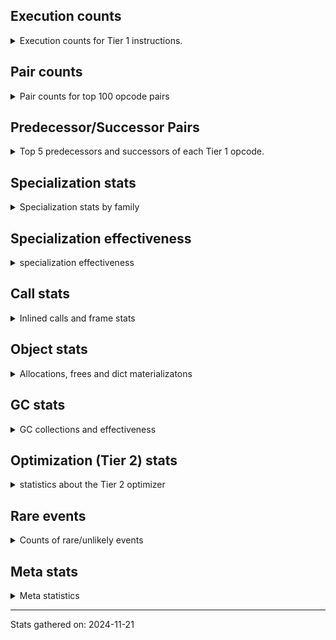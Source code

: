 ## Execution counts

<details>
<summary> Execution counts for Tier 1 instructions. </summary>


The "miss ratio" column shows the percentage of times the instruction
executed that it deoptimized. When this happens, the base unspecialized
instruction is not counted.

<table>
<thead>
<tr>
<th align="left">Name</th>
<th align="right">Base Count</th>
<th align="right">Head Count</th>
<th align="right">Change</th>
</tr>
</thead>
<tbody>
<tr>
<td align="left">CALL_BUILTIN_O</td>
<td align="right">246,060</td>
<td align="right">932,580</td>
<td align="right">279.0%</td>
</tr>
<tr>
<td align="left">TO_BOOL</td>
<td align="right">233,280</td>
<td align="right">800,860</td>
<td align="right">243.3%</td>
</tr>
<tr>
<td align="left">LOAD_ATTR_METHOD_LAZY_DICT</td>
<td align="right">233,220</td>
<td align="right">800,640</td>
<td align="right">243.3%</td>
</tr>
<tr>
<td align="left">CALL_METHOD_DESCRIPTOR_FAST</td>
<td align="right">248,520</td>
<td align="right">815,940</td>
<td align="right">228.3%</td>
</tr>
<tr>
<td align="left">LOAD_GLOBAL_BUILTIN</td>
<td align="right">1,137,120</td>
<td align="right">2,765,500</td>
<td align="right">143.2%</td>
</tr>
<tr>
<td align="left">CALL_LEN</td>
<td align="right">768,420</td>
<td align="right">1,710,280</td>
<td align="right">122.6%</td>
</tr>
<tr>
<td align="left">BINARY_SUBSCR</td>
<td align="right">802,620</td>
<td align="right">1,415,760</td>
<td align="right">76.4%</td>
</tr>
<tr>
<td align="left">STORE_ATTR_INSTANCE_VALUE</td>
<td align="right">5,810,580</td>
<td align="right">9,584,020</td>
<td align="right">64.9%</td>
</tr>
<tr>
<td align="left">LOAD_ATTR_METHOD_WITH_VALUES</td>
<td align="right">12,917,620</td>
<td align="right">18,010,580</td>
<td align="right">39.4%</td>
</tr>
<tr>
<td align="left">UNARY_INVERT</td>
<td align="right">2,277,060</td>
<td align="right">3,028,940</td>
<td align="right">33.0%</td>
</tr>
<tr>
<td align="left">SWAP</td>
<td align="right">17,140,680</td>
<td align="right">22,035,360</td>
<td align="right">28.6%</td>
</tr>
<tr>
<td align="left">CALL_PY_EXACT_ARGS</td>
<td align="right">18,473,620</td>
<td align="right">23,604,900</td>
<td align="right">27.8%</td>
</tr>
<tr>
<td align="left">RESUME_CHECK</td>
<td align="right">18,580,260</td>
<td align="right">23,711,580</td>
<td align="right">27.6%</td>
</tr>
<tr>
<td align="left">COPY</td>
<td align="right">15,209,880</td>
<td align="right">19,351,520</td>
<td align="right">27.2%</td>
</tr>
<tr>
<td align="left">GET_ITER</td>
<td align="right">606,840</td>
<td align="right">766,920</td>
<td align="right">26.4%</td>
</tr>
<tr>
<td align="left">LOAD_ATTR_INSTANCE_VALUE</td>
<td align="right">46,838,400</td>
<td align="right">59,118,540</td>
<td align="right">26.2%</td>
</tr>
<tr>
<td align="left">BINARY_OP_ADD_INT</td>
<td align="right">16,540,500</td>
<td align="right">20,616,020</td>
<td align="right">24.6%</td>
</tr>
<tr>
<td align="left">ENTER_EXECUTOR</td>
<td align="right">14,687,280</td>
<td align="right">17,682,260</td>
<td align="right">20.4%</td>
</tr>
<tr>
<td align="left">POP_TOP</td>
<td align="right">13,913,080</td>
<td align="right">16,497,080</td>
<td align="right">18.6%</td>
</tr>
<tr>
<td align="left">FOR_ITER_LIST</td>
<td align="right">904,620</td>
<td align="right">1,064,700</td>
<td align="right">17.7%</td>
</tr>
<tr>
<td align="left">JUMP_FORWARD</td>
<td align="right">3,778,440</td>
<td align="right">4,361,860</td>
<td align="right">15.4%</td>
</tr>
<tr>
<td align="left">LOAD_FAST</td>
<td align="right">215,547,140</td>
<td align="right">248,380,800</td>
<td align="right">15.2%</td>
</tr>
<tr>
<td align="left">BINARY_OP</td>
<td align="right">49,370,560</td>
<td align="right">56,339,380</td>
<td align="right">14.1%</td>
</tr>
<tr>
<td align="left">BINARY_OP_SUBTRACT_INT</td>
<td align="right">34,956,120</td>
<td align="right">39,199,300</td>
<td align="right">12.1%</td>
</tr>
<tr>
<td align="left">RETURN_VALUE</td>
<td align="right">38,395,740</td>
<td align="right">42,643,280</td>
<td align="right">11.1%</td>
</tr>
<tr>
<td align="left">LOAD_CONST_IMMORTAL</td>
<td align="right">13,227,180</td>
<td align="right">14,668,820</td>
<td align="right">10.9%</td>
</tr>
<tr>
<td align="left">LOAD_FAST_LOAD_FAST</td>
<td align="right">20,819,800</td>
<td align="right">23,064,120</td>
<td align="right">10.8%</td>
</tr>
<tr>
<td align="left">POP_JUMP_IF_TRUE</td>
<td align="right">8,787,840</td>
<td align="right">9,644,660</td>
<td align="right">9.8%</td>
</tr>
<tr>
<td align="left">LOAD_SMALL_INT</td>
<td align="right">91,894,340</td>
<td align="right">100,488,140</td>
<td align="right">9.4%</td>
</tr>
<tr>
<td align="left">STORE_FAST</td>
<td align="right">49,566,120</td>
<td align="right">53,576,440</td>
<td align="right">8.1%</td>
</tr>
<tr>
<td align="left">CALL_LIST_APPEND</td>
<td align="right">8,175,840</td>
<td align="right">8,833,400</td>
<td align="right">8.0%</td>
</tr>
<tr>
<td align="left">LOAD_ATTR_METHOD_NO_DICT</td>
<td align="right">8,191,860</td>
<td align="right">8,849,420</td>
<td align="right">8.0%</td>
</tr>
<tr>
<td align="left">JUMP_BACKWARD</td>
<td align="right">2,435,420</td>
<td align="right">2,630,680</td>
<td align="right">8.0%</td>
</tr>
<tr>
<td align="left">COMPARE_OP_INT</td>
<td align="right">46,155,000</td>
<td align="right">49,341,160</td>
<td align="right">6.9%</td>
</tr>
<tr>
<td align="left">POP_JUMP_IF_FALSE</td>
<td align="right">54,532,200</td>
<td align="right">57,921,640</td>
<td align="right">6.2%</td>
</tr>
<tr>
<td align="left">BINARY_SLICE</td>
<td align="right">16,798,680</td>
<td align="right">17,651,980</td>
<td align="right">5.1%</td>
</tr>
<tr>
<td align="left">BINARY_SUBSCR_LIST_INT</td>
<td align="right">8,355,420</td>
<td align="right">8,713,900</td>
<td align="right">4.3%</td>
</tr>
<tr>
<td align="left">TO_BOOL_BOOL</td>
<td align="right">16,537,620</td>
<td align="right">17,046,580</td>
<td align="right">3.1%</td>
</tr>
<tr>
<td align="left">STORE_SUBSCR</td>
<td align="right">5,503,520</td>
<td align="right">5,541,860</td>
<td align="right">0.7%</td>
</tr>
<tr>
<td align="left">LOAD_CONST</td>
<td align="right">5,505,120</td>
<td align="right">5,543,440</td>
<td align="right">0.7%</td>
</tr>
<tr>
<td align="left">LOAD_GLOBAL_MODULE</td>
<td align="right">5,634,180</td>
<td align="right">5,672,500</td>
<td align="right">0.7%</td>
</tr>
<tr>
<td align="left">TO_BOOL_INT</td>
<td align="right">378,900</td>
<td align="right">377,740</td>
<td align="right">-0.3%</td>
</tr>
<tr>
<td align="left">FOR_ITER_RANGE</td>
<td align="right">824,000</td>
<td align="right">824,000</td>
<td align="right">0.0%</td>
</tr>
<tr>
<td align="left">NOP</td>
<td align="right">500,340</td>
<td align="right">500,340</td>
<td align="right">0.0%</td>
</tr>
<tr>
<td align="left">STORE_SUBSCR_LIST_INT</td>
<td align="right">491,520</td>
<td align="right">491,520</td>
<td align="right">0.0%</td>
</tr>
<tr>
<td align="left">STORE_FAST_STORE_FAST</td>
<td align="right">367,800</td>
<td align="right">367,800</td>
<td align="right">0.0%</td>
</tr>
<tr>
<td align="left">UNPACK_SEQUENCE_TWO_TUPLE</td>
<td align="right">315,180</td>
<td align="right">315,180</td>
<td align="right">0.0%</td>
</tr>
<tr>
<td align="left">FOR_ITER</td>
<td align="right">261,340</td>
<td align="right">261,340</td>
<td align="right">0.0%</td>
</tr>
<tr>
<td align="left">CALL_BUILTIN_CLASS</td>
<td align="right">121,860</td>
<td align="right">121,860</td>
<td align="right">0.0%</td>
</tr>
<tr>
<td align="left">BUILD_LIST</td>
<td align="right">69,480</td>
<td align="right">69,480</td>
<td align="right">0.0%</td>
</tr>
<tr>
<td align="left">EXIT_INIT_CHECK</td>
<td align="right">53,400</td>
<td align="right">53,400</td>
<td align="right">0.0%</td>
</tr>
<tr>
<td align="left">BUILD_TUPLE</td>
<td align="right">53,400</td>
<td align="right">53,400</td>
<td align="right">0.0%</td>
</tr>
<tr>
<td align="left">CALL_ALLOC_AND_ENTER_INIT</td>
<td align="right">53,400</td>
<td align="right">53,400</td>
<td align="right">0.0%</td>
</tr>
<tr>
<td align="left">INTERPRETER_EXIT</td>
<td align="right">52,920</td>
<td align="right">52,920</td>
<td align="right">0.0%</td>
</tr>
<tr>
<td align="left">BINARY_OP_MULTIPLY_INT</td>
<td align="right">33,720</td>
<td align="right">33,720</td>
<td align="right">0.0%</td>
</tr>
<tr>
<td align="left">CALL_BUILTIN_FAST</td>
<td align="right">24,060</td>
<td align="right">24,060</td>
<td align="right">0.0%</td>
</tr>
<tr>
<td align="left">LIST_APPEND</td>
<td align="right">8,700</td>
<td align="right">8,700</td>
<td align="right">0.0%</td>
</tr>
<tr>
<td align="left">CALL</td>
<td align="right">1,180</td>
<td align="right">1,180</td>
<td align="right">0.0%</td>
</tr>
<tr>
<td align="left">LOAD_ATTR</td>
<td align="right">1,120</td>
<td align="right">1,120</td>
<td align="right">0.0%</td>
</tr>
<tr>
<td align="left">CALL_NON_PY_GENERAL</td>
<td align="right">780</td>
<td align="right">780</td>
<td align="right">0.0%</td>
</tr>
<tr>
<td align="left">LOAD_GLOBAL</td>
<td align="right">720</td>
<td align="right">720</td>
<td align="right">0.0%</td>
</tr>
<tr>
<td align="left">PUSH_NULL</td>
<td align="right">480</td>
<td align="right">480</td>
<td align="right">0.0%</td>
</tr>
<tr>
<td align="left">COMPARE_OP</td>
<td align="right">380</td>
<td align="right">380</td>
<td align="right">0.0%</td>
</tr>
<tr>
<td align="left">CALL_KW_NON_PY</td>
<td align="right">360</td>
<td align="right">360</td>
<td align="right">0.0%</td>
</tr>
<tr>
<td align="left">LOAD_ATTR_CLASS</td>
<td align="right">360</td>
<td align="right">360</td>
<td align="right">0.0%</td>
</tr>
<tr>
<td align="left">LOAD_ATTR_MODULE</td>
<td align="right">300</td>
<td align="right">300</td>
<td align="right">0.0%</td>
</tr>
<tr>
<td align="left">CALL_BUILTIN_FAST_WITH_KEYWORDS</td>
<td align="right">240</td>
<td align="right">240</td>
<td align="right">0.0%</td>
</tr>
<tr>
<td align="left">CALL_METHOD_DESCRIPTOR_NOARGS</td>
<td align="right">180</td>
<td align="right">180</td>
<td align="right">0.0%</td>
</tr>
<tr>
<td align="left">CALL_METHOD_DESCRIPTOR_O</td>
<td align="right">180</td>
<td align="right">180</td>
<td align="right">0.0%</td>
</tr>
<tr>
<td align="left">STORE_ATTR</td>
<td align="right">160</td>
<td align="right">160</td>
<td align="right">0.0%</td>
</tr>
<tr>
<td align="left">CALL_FUNCTION_EX</td>
<td align="right">120</td>
<td align="right">120</td>
<td align="right">0.0%</td>
</tr>
<tr>
<td align="left">LOAD_DEREF</td>
<td align="right">120</td>
<td align="right">120</td>
<td align="right">0.0%</td>
</tr>
<tr>
<td align="left">LOAD_FAST_AND_CLEAR</td>
<td align="right">120</td>
<td align="right">120</td>
<td align="right">0.0%</td>
</tr>
<tr>
<td align="left">CALL_ISINSTANCE</td>
<td align="right">120</td>
<td align="right">120</td>
<td align="right">0.0%</td>
</tr>
<tr>
<td align="left">MAKE_FUNCTION</td>
<td align="right">60</td>
<td align="right">60</td>
<td align="right">0.0%</td>
</tr>
<tr>
<td align="left">CALL_INTRINSIC_1</td>
<td align="right">60</td>
<td align="right">60</td>
<td align="right">0.0%</td>
</tr>
<tr>
<td align="left">COPY_FREE_VARS</td>
<td align="right">60</td>
<td align="right">60</td>
<td align="right">0.0%</td>
</tr>
<tr>
<td align="left">IS_OP</td>
<td align="right">60</td>
<td align="right">60</td>
<td align="right">0.0%</td>
</tr>
<tr>
<td align="left">LIST_EXTEND</td>
<td align="right">60</td>
<td align="right">60</td>
<td align="right">0.0%</td>
</tr>
<tr>
<td align="left">LOAD_FAST_CHECK</td>
<td align="right">60</td>
<td align="right">60</td>
<td align="right">0.0%</td>
</tr>
<tr>
<td align="left">MAKE_CELL</td>
<td align="right">60</td>
<td align="right">60</td>
<td align="right">0.0%</td>
</tr>
<tr>
<td align="left">POP_JUMP_IF_NOT_NONE</td>
<td align="right">60</td>
<td align="right">60</td>
<td align="right">0.0%</td>
</tr>
<tr>
<td align="left">SET_FUNCTION_ATTRIBUTE</td>
<td align="right">60</td>
<td align="right">60</td>
<td align="right">0.0%</td>
</tr>
<tr>
<td align="left">STORE_DEREF</td>
<td align="right">60</td>
<td align="right">60</td>
<td align="right">0.0%</td>
</tr>
<tr>
<td align="left">BINARY_OP_SUBTRACT_FLOAT</td>
<td align="right">60</td>
<td align="right">60</td>
<td align="right">0.0%</td>
</tr>
<tr>
<td align="left">BINARY_SUBSCR_TUPLE_INT</td>
<td align="right">60</td>
<td align="right">60</td>
<td align="right">0.0%</td>
</tr>
<tr>
<td align="left">CALL_PY_GENERAL</td>
<td align="right">60</td>
<td align="right">60</td>
<td align="right">0.0%</td>
</tr>
<tr>
<td align="left">COMPARE_OP_STR</td>
<td align="right">60</td>
<td align="right">60</td>
<td align="right">0.0%</td>
</tr>
<tr>
<td align="left">UNPACK_SEQUENCE</td>
<td align="right">20</td>
<td align="right">20</td>
<td align="right">0.0%</td>
</tr>
</tbody>
</table>


</details>

## Pair counts

<details>
<summary> Pair counts for top 100 opcode pairs </summary>


Pairs of specialized operations that deoptimize and are then followed by
the corresponding unspecialized instruction are not counted as pairs.

Not included in comparative output.


</details>

## Predecessor/Successor Pairs

<details>
<summary> Top 5 predecessors and successors of each Tier 1 opcode. </summary>


This does not include the unspecialized instructions that occur after a
specialized instruction deoptimizes.

Not included in comparative output.


</details>

## Specialization stats

<details>
<summary> Specialization stats by family </summary>

### BINARY_OP

<details>
<summary> specialization stats for BINARY_OP family </summary>

<table>
<thead>
<tr>
<th align="left">Kind</th>
<th align="right">Base Count</th>
<th align="right">Base Ratio</th>
<th align="right">Head Count</th>
<th align="right">Head Ratio</th>
<th align="right">Change</th>
</tr>
</thead>
<tbody>
<tr>
<td align="left">
deferred
<details>
<summary>ⓘ</summary>

Lists the number of "deferred" (i.e. not specialized) instructions executed.
</details>
</td>
<td align="right">49,357,980</td>
<td align="right">17.9%</td>
<td align="right">56,325,140</td>
<td align="right">19.9%</td>
<td align="right">14.1%</td>
</tr>
<tr>
<td align="left">
hit
<details>
<summary>ⓘ</summary>

Specialized instructions that complete.
</details>
</td>
<td align="right">226,917,180</td>
<td align="right">82.1%</td>
<td align="right">226,917,180</td>
<td align="right">80.1%</td>
<td align="right">0.0%</td>
</tr>
</tbody>
</table>

<table>
<thead>
<tr>
<th align="left">Success</th>
<th align="right">Base Count</th>
<th align="right">Base Ratio</th>
<th align="right">Head Count</th>
<th align="right">Head Ratio</th>
<th align="right">Change</th>
</tr>
</thead>
<tbody>
<tr>
<td align="left">Failure</td>
<td align="right">12,520</td>
<td align="right">100.0%</td>
<td align="right">14,180</td>
<td align="right">100.0%</td>
<td align="right">13.3%</td>
</tr>
<tr>
<td align="left">Success</td>
<td align="right">0</td>
<td align="right">0.0%</td>
<td align="right">0</td>
<td align="right">0.0%</td>
<td align="right"></td>
</tr>
</tbody>
</table>

<table>
<thead>
<tr>
<th align="left">Failure kind</th>
<th align="right">Base Count</th>
<th align="right">Base Ratio</th>
<th align="right">Head Count</th>
<th align="right">Head Ratio</th>
<th align="right">Change</th>
</tr>
</thead>
<tbody>
<tr>
<td align="left">and int</td>
<td align="right">2,460</td>
<td align="right">19.6%</td>
<td align="right">2,940</td>
<td align="right">20.7%</td>
<td align="right">19.5%</td>
</tr>
<tr>
<td align="left">lshift</td>
<td align="right">4,700</td>
<td align="right">37.5%</td>
<td align="right">5,540</td>
<td align="right">39.1%</td>
<td align="right">17.9%</td>
</tr>
<tr>
<td align="left">rshift</td>
<td align="right">1,840</td>
<td align="right">14.7%</td>
<td align="right">2,140</td>
<td align="right">15.1%</td>
<td align="right">16.3%</td>
</tr>
<tr>
<td align="left">add other</td>
<td align="right">2,820</td>
<td align="right">22.5%</td>
<td align="right">2,860</td>
<td align="right">20.2%</td>
<td align="right">1.4%</td>
</tr>
<tr>
<td align="left">multiply different types</td>
<td align="right">580</td>
<td align="right">4.6%</td>
<td align="right">580</td>
<td align="right">4.1%</td>
<td align="right">0.0%</td>
</tr>
<tr>
<td align="left">or</td>
<td align="right">120</td>
<td align="right">1.0%</td>
<td align="right">120</td>
<td align="right">0.8%</td>
<td align="right">0.0%</td>
</tr>
</tbody>
</table>


</details>

### BINARY_SLICE

<details>
<summary> specialization stats for BINARY_SLICE family </summary>

<table>
<thead>
<tr>
<th align="left">Kind</th>
<th align="right">Base Count</th>
<th align="right">Base Ratio</th>
<th align="right">Head Count</th>
<th align="right">Head Ratio</th>
<th align="right">Change</th>
</tr>
</thead>
<tbody>
<tr>
<td align="left">
deferred
<details>
<summary>ⓘ</summary>

Lists the number of "deferred" (i.e. not specialized) instructions executed.
</details>
</td>
<td align="right">16,798,680</td>
<td align="right">100.0%</td>
<td align="right">17,651,980</td>
<td align="right">100.0%</td>
<td align="right">5.1%</td>
</tr>
</tbody>
</table>


</details>

### BINARY_SUBSCR

<details>
<summary> specialization stats for BINARY_SUBSCR family </summary>

<table>
<thead>
<tr>
<th align="left">Kind</th>
<th align="right">Base Count</th>
<th align="right">Base Ratio</th>
<th align="right">Head Count</th>
<th align="right">Head Ratio</th>
<th align="right">Change</th>
</tr>
</thead>
<tbody>
<tr>
<td align="left">
deferred
<details>
<summary>ⓘ</summary>

Lists the number of "deferred" (i.e. not specialized) instructions executed.
</details>
</td>
<td align="right">802,320</td>
<td align="right">1.2%</td>
<td align="right">1,415,360</td>
<td align="right">2.0%</td>
<td align="right">76.4%</td>
</tr>
<tr>
<td align="left">
hit
<details>
<summary>ⓘ</summary>

Specialized instructions that complete.
</details>
</td>
<td align="right">68,517,480</td>
<td align="right">98.8%</td>
<td align="right">68,517,480</td>
<td align="right">98.0%</td>
<td align="right">0.0%</td>
</tr>
</tbody>
</table>

<table>
<thead>
<tr>
<th align="left">Success</th>
<th align="right">Base Count</th>
<th align="right">Base Ratio</th>
<th align="right">Head Count</th>
<th align="right">Head Ratio</th>
<th align="right">Change</th>
</tr>
</thead>
<tbody>
<tr>
<td align="left">Failure</td>
<td align="right">280</td>
<td align="right">93.3%</td>
<td align="right">380</td>
<td align="right">95.0%</td>
<td align="right">35.7%</td>
</tr>
<tr>
<td align="left">Success</td>
<td align="right">20</td>
<td align="right">6.7%</td>
<td align="right">20</td>
<td align="right">5.0%</td>
<td align="right">0.0%</td>
</tr>
</tbody>
</table>

<table>
<thead>
<tr>
<th align="left">Failure kind</th>
<th align="right">Base Count</th>
<th align="right">Base Ratio</th>
<th align="right">Head Count</th>
<th align="right">Head Ratio</th>
<th align="right">Change</th>
</tr>
</thead>
<tbody>
<tr>
<td align="left">buffer int</td>
<td align="right">260</td>
<td align="right">92.9%</td>
<td align="right">360</td>
<td align="right">94.7%</td>
<td align="right">38.5%</td>
</tr>
<tr>
<td align="left">list slice</td>
<td align="right">20</td>
<td align="right">7.1%</td>
<td align="right">20</td>
<td align="right">5.3%</td>
<td align="right">0.0%</td>
</tr>
</tbody>
</table>


</details>

### CALL

<details>
<summary> specialization stats for CALL family </summary>

<table>
<thead>
<tr>
<th align="left">Kind</th>
<th align="right">Base Count</th>
<th align="right">Base Ratio</th>
<th align="right">Head Count</th>
<th align="right">Head Ratio</th>
<th align="right">Change</th>
</tr>
</thead>
<tbody>
<tr>
<td align="left">
hit
<details>
<summary>ⓘ</summary>

Specialized instructions that complete.
</details>
</td>
<td align="right">191,196,300</td>
<td align="right">100.0%</td>
<td align="right">191,196,300</td>
<td align="right">100.0%</td>
<td align="right">0.0%</td>
</tr>
</tbody>
</table>

<table>
<thead>
<tr>
<th align="left">Success</th>
<th align="right">Base Count</th>
<th align="right">Base Ratio</th>
<th align="right">Head Count</th>
<th align="right">Head Ratio</th>
<th align="right">Change</th>
</tr>
</thead>
<tbody>
<tr>
<td align="left">Success</td>
<td align="right">1,180</td>
<td align="right">100.0%</td>
<td align="right">1,180</td>
<td align="right">100.0%</td>
<td align="right">0.0%</td>
</tr>
<tr>
<td align="left">Failure</td>
<td align="right">0</td>
<td align="right">0.0%</td>
<td align="right">0</td>
<td align="right">0.0%</td>
<td align="right"></td>
</tr>
</tbody>
</table>


</details>

### COMPARE_OP

<details>
<summary> specialization stats for COMPARE_OP family </summary>

<table>
<thead>
<tr>
<th align="left">Kind</th>
<th align="right">Base Count</th>
<th align="right">Base Ratio</th>
<th align="right">Head Count</th>
<th align="right">Head Ratio</th>
<th align="right">Change</th>
</tr>
</thead>
<tbody>
<tr>
<td align="left">
deferred
<details>
<summary>ⓘ</summary>

Lists the number of "deferred" (i.e. not specialized) instructions executed.
</details>
</td>
<td align="right">180</td>
<td align="right">0.0%</td>
<td align="right">180</td>
<td align="right">0.0%</td>
<td align="right">0.0%</td>
</tr>
<tr>
<td align="left">
hit
<details>
<summary>ⓘ</summary>

Specialized instructions that complete.
</details>
</td>
<td align="right">241,876,620</td>
<td align="right">100.0%</td>
<td align="right">241,876,620</td>
<td align="right">100.0%</td>
<td align="right">0.0%</td>
</tr>
</tbody>
</table>

<table>
<thead>
<tr>
<th align="left">Success</th>
<th align="right">Base Count</th>
<th align="right">Base Ratio</th>
<th align="right">Head Count</th>
<th align="right">Head Ratio</th>
<th align="right">Change</th>
</tr>
</thead>
<tbody>
<tr>
<td align="left">Success</td>
<td align="right">160</td>
<td align="right">80.0%</td>
<td align="right">160</td>
<td align="right">80.0%</td>
<td align="right">0.0%</td>
</tr>
<tr>
<td align="left">Failure</td>
<td align="right">40</td>
<td align="right">20.0%</td>
<td align="right">40</td>
<td align="right">20.0%</td>
<td align="right">0.0%</td>
</tr>
</tbody>
</table>

<table>
<thead>
<tr>
<th align="left">Failure kind</th>
<th align="right">Base Count</th>
<th align="right">Base Ratio</th>
<th align="right">Head Count</th>
<th align="right">Head Ratio</th>
<th align="right">Change</th>
</tr>
</thead>
<tbody>
<tr>
<td align="left">big int</td>
<td align="right">40</td>
<td align="right">100.0%</td>
<td align="right">40</td>
<td align="right">100.0%</td>
<td align="right">0.0%</td>
</tr>
</tbody>
</table>


</details>

### FOR_ITER

<details>
<summary> specialization stats for FOR_ITER family </summary>

<table>
<thead>
<tr>
<th align="left">Kind</th>
<th align="right">Base Count</th>
<th align="right">Base Ratio</th>
<th align="right">Head Count</th>
<th align="right">Head Ratio</th>
<th align="right">Change</th>
</tr>
</thead>
<tbody>
<tr>
<td align="left">
hit
<details>
<summary>ⓘ</summary>

Specialized instructions that complete.
</details>
</td>
<td align="right">1,728,620</td>
<td align="right">86.9%</td>
<td align="right">1,888,700</td>
<td align="right">87.8%</td>
<td align="right">9.3%</td>
</tr>
<tr>
<td align="left">
deferred
<details>
<summary>ⓘ</summary>

Lists the number of "deferred" (i.e. not specialized) instructions executed.
</details>
</td>
<td align="right">261,240</td>
<td align="right">13.1%</td>
<td align="right">261,240</td>
<td align="right">12.2%</td>
<td align="right">0.0%</td>
</tr>
</tbody>
</table>

<table>
<thead>
<tr>
<th align="left">Success</th>
<th align="right">Base Count</th>
<th align="right">Base Ratio</th>
<th align="right">Head Count</th>
<th align="right">Head Ratio</th>
<th align="right">Change</th>
</tr>
</thead>
<tbody>
<tr>
<td align="left">Success</td>
<td align="right">0</td>
<td align="right">0.0%</td>
<td align="right">0</td>
<td align="right">0.0%</td>
<td align="right"></td>
</tr>
<tr>
<td align="left">Failure</td>
<td align="right">100</td>
<td align="right">100.0%</td>
<td align="right">100</td>
<td align="right">100.0%</td>
<td align="right">0.0%</td>
</tr>
</tbody>
</table>

<table>
<thead>
<tr>
<th align="left">Failure kind</th>
<th align="right">Base Count</th>
<th align="right">Base Ratio</th>
<th align="right">Head Count</th>
<th align="right">Head Ratio</th>
<th align="right">Change</th>
</tr>
</thead>
<tbody>
<tr>
<td align="left">enumerate</td>
<td align="right">100</td>
<td align="right">100.0%</td>
<td align="right">100</td>
<td align="right">100.0%</td>
<td align="right">0.0%</td>
</tr>
</tbody>
</table>


</details>

### LOAD_ATTR

<details>
<summary> specialization stats for LOAD_ATTR family </summary>

<table>
<thead>
<tr>
<th align="left">Kind</th>
<th align="right">Base Count</th>
<th align="right">Base Ratio</th>
<th align="right">Head Count</th>
<th align="right">Head Ratio</th>
<th align="right">Change</th>
</tr>
</thead>
<tbody>
<tr>
<td align="left">
deferred
<details>
<summary>ⓘ</summary>

Lists the number of "deferred" (i.e. not specialized) instructions executed.
</details>
</td>
<td align="right">420</td>
<td align="right">0.0%</td>
<td align="right">420</td>
<td align="right">0.0%</td>
<td align="right">0.0%</td>
</tr>
<tr>
<td align="left">
hit
<details>
<summary>ⓘ</summary>

Specialized instructions that complete.
</details>
</td>
<td align="right">460,713,480</td>
<td align="right">100.0%</td>
<td align="right">460,713,480</td>
<td align="right">100.0%</td>
<td align="right">0.0%</td>
</tr>
</tbody>
</table>

<table>
<thead>
<tr>
<th align="left">Success</th>
<th align="right">Base Count</th>
<th align="right">Base Ratio</th>
<th align="right">Head Count</th>
<th align="right">Head Ratio</th>
<th align="right">Change</th>
</tr>
</thead>
<tbody>
<tr>
<td align="left">Success</td>
<td align="right">660</td>
<td align="right">94.3%</td>
<td align="right">660</td>
<td align="right">94.3%</td>
<td align="right">0.0%</td>
</tr>
<tr>
<td align="left">Failure</td>
<td align="right">40</td>
<td align="right">5.7%</td>
<td align="right">40</td>
<td align="right">5.7%</td>
<td align="right">0.0%</td>
</tr>
</tbody>
</table>

<table>
<thead>
<tr>
<th align="left">Failure kind</th>
<th align="right">Base Count</th>
<th align="right">Base Ratio</th>
<th align="right">Head Count</th>
<th align="right">Head Ratio</th>
<th align="right">Change</th>
</tr>
</thead>
<tbody>
<tr>
<td align="left">non overriding descriptor</td>
<td align="right">20</td>
<td align="right">50.0%</td>
<td align="right">20</td>
<td align="right">50.0%</td>
<td align="right">0.0%</td>
</tr>
</tbody>
</table>


</details>

### LOAD_GLOBAL

<details>
<summary> specialization stats for LOAD_GLOBAL family </summary>

<table>
<thead>
<tr>
<th align="left">Kind</th>
<th align="right">Base Count</th>
<th align="right">Base Ratio</th>
<th align="right">Head Count</th>
<th align="right">Head Ratio</th>
<th align="right">Change</th>
</tr>
</thead>
<tbody>
<tr>
<td align="left">
hit
<details>
<summary>ⓘ</summary>

Specialized instructions that complete.
</details>
</td>
<td align="right">6,771,300</td>
<td align="right">100.0%</td>
<td align="right">8,438,000</td>
<td align="right">100.0%</td>
<td align="right">24.6%</td>
</tr>
</tbody>
</table>

<table>
<thead>
<tr>
<th align="left">Success</th>
<th align="right">Base Count</th>
<th align="right">Base Ratio</th>
<th align="right">Head Count</th>
<th align="right">Head Ratio</th>
<th align="right">Change</th>
</tr>
</thead>
<tbody>
<tr>
<td align="left">Success</td>
<td align="right">720</td>
<td align="right">100.0%</td>
<td align="right">720</td>
<td align="right">100.0%</td>
<td align="right">0.0%</td>
</tr>
<tr>
<td align="left">Failure</td>
<td align="right">0</td>
<td align="right">0.0%</td>
<td align="right">0</td>
<td align="right">0.0%</td>
<td align="right"></td>
</tr>
</tbody>
</table>


</details>

### STORE_ATTR

<details>
<summary> specialization stats for STORE_ATTR family </summary>

<table>
<thead>
<tr>
<th align="left">Kind</th>
<th align="right">Base Count</th>
<th align="right">Base Ratio</th>
<th align="right">Head Count</th>
<th align="right">Head Ratio</th>
<th align="right">Change</th>
</tr>
</thead>
<tbody>
<tr>
<td align="left">
hit
<details>
<summary>ⓘ</summary>

Specialized instructions that complete.
</details>
</td>
<td align="right">35,343,900</td>
<td align="right">100.0%</td>
<td align="right">35,343,900</td>
<td align="right">100.0%</td>
<td align="right">0.0%</td>
</tr>
</tbody>
</table>

<table>
<thead>
<tr>
<th align="left">Success</th>
<th align="right">Base Count</th>
<th align="right">Base Ratio</th>
<th align="right">Head Count</th>
<th align="right">Head Ratio</th>
<th align="right">Change</th>
</tr>
</thead>
<tbody>
<tr>
<td align="left">Success</td>
<td align="right">160</td>
<td align="right">100.0%</td>
<td align="right">160</td>
<td align="right">100.0%</td>
<td align="right">0.0%</td>
</tr>
<tr>
<td align="left">Failure</td>
<td align="right">0</td>
<td align="right">0.0%</td>
<td align="right">0</td>
<td align="right">0.0%</td>
<td align="right"></td>
</tr>
</tbody>
</table>


</details>

### STORE_SUBSCR

<details>
<summary> specialization stats for STORE_SUBSCR family </summary>

<table>
<thead>
<tr>
<th align="left">Kind</th>
<th align="right">Base Count</th>
<th align="right">Base Ratio</th>
<th align="right">Head Count</th>
<th align="right">Head Ratio</th>
<th align="right">Change</th>
</tr>
</thead>
<tbody>
<tr>
<td align="left">
deferred
<details>
<summary>ⓘ</summary>

Lists the number of "deferred" (i.e. not specialized) instructions executed.
</details>
</td>
<td align="right">5,502,180</td>
<td align="right">12.0%</td>
<td align="right">5,540,500</td>
<td align="right">12.1%</td>
<td align="right">0.7%</td>
</tr>
<tr>
<td align="left">
hit
<details>
<summary>ⓘ</summary>

Specialized instructions that complete.
</details>
</td>
<td align="right">40,342,080</td>
<td align="right">88.0%</td>
<td align="right">40,342,080</td>
<td align="right">87.9%</td>
<td align="right">0.0%</td>
</tr>
</tbody>
</table>

<table>
<thead>
<tr>
<th align="left">Success</th>
<th align="right">Base Count</th>
<th align="right">Base Ratio</th>
<th align="right">Head Count</th>
<th align="right">Head Ratio</th>
<th align="right">Change</th>
</tr>
</thead>
<tbody>
<tr>
<td align="left">Failure</td>
<td align="right">1,340</td>
<td align="right">100.0%</td>
<td align="right">1,360</td>
<td align="right">100.0%</td>
<td align="right">1.5%</td>
</tr>
<tr>
<td align="left">Success</td>
<td align="right">0</td>
<td align="right">0.0%</td>
<td align="right">0</td>
<td align="right">0.0%</td>
<td align="right"></td>
</tr>
</tbody>
</table>

<table>
<thead>
<tr>
<th align="left">Failure kind</th>
<th align="right">Base Count</th>
<th align="right">Base Ratio</th>
<th align="right">Head Count</th>
<th align="right">Head Ratio</th>
<th align="right">Change</th>
</tr>
</thead>
<tbody>
<tr>
<td align="left">list slice</td>
<td align="right">1,340</td>
<td align="right">100.0%</td>
<td align="right">1,360</td>
<td align="right">100.0%</td>
<td align="right">1.5%</td>
</tr>
</tbody>
</table>


</details>

### TO_BOOL

<details>
<summary> specialization stats for TO_BOOL family </summary>

<table>
<thead>
<tr>
<th align="left">Kind</th>
<th align="right">Base Count</th>
<th align="right">Base Ratio</th>
<th align="right">Head Count</th>
<th align="right">Head Ratio</th>
<th align="right">Change</th>
</tr>
</thead>
<tbody>
<tr>
<td align="left">
deferred
<details>
<summary>ⓘ</summary>

Lists the number of "deferred" (i.e. not specialized) instructions executed.
</details>
</td>
<td align="right">233,160</td>
<td align="right">0.4%</td>
<td align="right">800,580</td>
<td align="right">1.3%</td>
<td align="right">243.4%</td>
</tr>
<tr>
<td align="left">
hit
<details>
<summary>ⓘ</summary>

Specialized instructions that complete.
</details>
</td>
<td align="right">61,789,980</td>
<td align="right">99.6%</td>
<td align="right">62,087,300</td>
<td align="right">98.7%</td>
<td align="right">0.5%</td>
</tr>
</tbody>
</table>

<table>
<thead>
<tr>
<th align="left">Success</th>
<th align="right">Base Count</th>
<th align="right">Base Ratio</th>
<th align="right">Head Count</th>
<th align="right">Head Ratio</th>
<th align="right">Change</th>
</tr>
</thead>
<tbody>
<tr>
<td align="left">Failure</td>
<td align="right">60</td>
<td align="right">50.0%</td>
<td align="right">220</td>
<td align="right">78.6%</td>
<td align="right">266.7%</td>
</tr>
<tr>
<td align="left">Success</td>
<td align="right">60</td>
<td align="right">50.0%</td>
<td align="right">60</td>
<td align="right">21.4%</td>
<td align="right">0.0%</td>
</tr>
</tbody>
</table>

<table>
<thead>
<tr>
<th align="left">Failure kind</th>
<th align="right">Base Count</th>
<th align="right">Base Ratio</th>
<th align="right">Head Count</th>
<th align="right">Head Ratio</th>
<th align="right">Change</th>
</tr>
</thead>
<tbody>
<tr>
<td align="left">bytes</td>
<td align="right">40</td>
<td align="right">66.7%</td>
<td align="right">200</td>
<td align="right">90.9%</td>
<td align="right">400.0%</td>
</tr>
<tr>
<td align="left">sequence</td>
<td align="right">20</td>
<td align="right">33.3%</td>
<td align="right">20</td>
<td align="right">9.1%</td>
<td align="right">0.0%</td>
</tr>
</tbody>
</table>


</details>

### UNPACK_SEQUENCE

<details>
<summary> specialization stats for UNPACK_SEQUENCE family </summary>

<table>
<thead>
<tr>
<th align="left">Kind</th>
<th align="right">Base Count</th>
<th align="right">Base Ratio</th>
<th align="right">Head Count</th>
<th align="right">Head Ratio</th>
<th align="right">Change</th>
</tr>
</thead>
<tbody>
<tr>
<td align="left">
hit
<details>
<summary>ⓘ</summary>

Specialized instructions that complete.
</details>
</td>
<td align="right">20,240,460</td>
<td align="right">100.0%</td>
<td align="right">20,240,460</td>
<td align="right">100.0%</td>
<td align="right">0.0%</td>
</tr>
</tbody>
</table>

<table>
<thead>
<tr>
<th align="left">Success</th>
<th align="right">Base Count</th>
<th align="right">Base Ratio</th>
<th align="right">Head Count</th>
<th align="right">Head Ratio</th>
<th align="right">Change</th>
</tr>
</thead>
<tbody>
<tr>
<td align="left">Success</td>
<td align="right">20</td>
<td align="right">100.0%</td>
<td align="right">20</td>
<td align="right">100.0%</td>
<td align="right">0.0%</td>
</tr>
<tr>
<td align="left">Failure</td>
<td align="right">0</td>
<td align="right">0.0%</td>
<td align="right">0</td>
<td align="right">0.0%</td>
<td align="right"></td>
</tr>
</tbody>
</table>


</details>


</details>

## Specialization effectiveness

<details>
<summary> specialization effectiveness </summary>


All entries are execution counts. Should add up to the total number of
Tier 1 instructions executed.

<table>
<thead>
<tr>
<th align="left">Instructions</th>
<th align="right">Base Count</th>
<th align="right">Base Ratio</th>
<th align="right">Head Count</th>
<th align="right">Head Ratio</th>
<th align="right">Change</th>
</tr>
</thead>
<tbody>
<tr>
<td align="left">
Specialized hits
<details>
<summary>ⓘ</summary>

Specialized instructions, e.g. `LOAD_ATTR_MODULE` that complete.
</details>
</td>
<td align="right">266,177,340</td>
<td align="right">29.7%</td>
<td align="right">317,304,380</td>
<td align="right">30.9%</td>
<td align="right">19.2%</td>
</tr>
<tr>
<td align="left">
Basic
<details>
<summary>ⓘ</summary>

Instructions that are not and cannot be specialized, e.g. `LOAD_FAST`.
</details>
</td>
<td align="right">556,204,460</td>
<td align="right">62.1%</td>
<td align="right">628,724,620</td>
<td align="right">61.2%</td>
<td align="right">13.0%</td>
</tr>
<tr>
<td align="left">
Not specialized
<details>
<summary>ⓘ</summary>

Instructions that could be specialized but aren't, e.g. `LOAD_ATTR`, `BINARY_SLICE`.
</details>
</td>
<td align="right">72,973,580</td>
<td align="right">8.2%</td>
<td align="right">82,014,760</td>
<td align="right">8.0%</td>
<td align="right">12.4%</td>
</tr>
<tr>
<td align="left">
Specialized misses
<details>
<summary>ⓘ</summary>

Specialized instructions, e.g. `LOAD_ATTR_MODULE` that deopt.
</details>
</td>
<td align="right">220</td>
<td align="right">0.0%</td>
<td align="right">220</td>
<td align="right">0.0%</td>
<td align="right">0.0%</td>
</tr>
</tbody>
</table>

### Deferred by instruction

<details>
<summary> Breakdown of deferred (not specialized) instruction counts by family </summary>

<table>
<thead>
<tr>
<th align="left">Name</th>
<th align="right">Base Count</th>
<th align="right">Base Ratio</th>
<th align="right">Head Count</th>
<th align="right">Head Ratio</th>
<th align="right">Change</th>
</tr>
</thead>
<tbody>
<tr>
<td align="left">TO_BOOL</td>
<td align="right">233,160</td>
<td align="right">0.3%</td>
<td align="right">800,580</td>
<td align="right">1.0%</td>
<td align="right">243.4%</td>
</tr>
<tr>
<td align="left">BINARY_SUBSCR</td>
<td align="right">802,320</td>
<td align="right">1.1%</td>
<td align="right">1,415,360</td>
<td align="right">1.7%</td>
<td align="right">76.4%</td>
</tr>
<tr>
<td align="left">BINARY_OP</td>
<td align="right">49,357,980</td>
<td align="right">67.7%</td>
<td align="right">56,325,140</td>
<td align="right">68.7%</td>
<td align="right">14.1%</td>
</tr>
<tr>
<td align="left">BINARY_SLICE</td>
<td align="right">16,798,680</td>
<td align="right">23.0%</td>
<td align="right">17,651,980</td>
<td align="right">21.5%</td>
<td align="right">5.1%</td>
</tr>
<tr>
<td align="left">STORE_SUBSCR</td>
<td align="right">5,502,180</td>
<td align="right">7.5%</td>
<td align="right">5,540,500</td>
<td align="right">6.8%</td>
<td align="right">0.7%</td>
</tr>
<tr>
<td align="left">FOR_ITER</td>
<td align="right">261,240</td>
<td align="right">0.4%</td>
<td align="right">261,240</td>
<td align="right">0.3%</td>
<td align="right">0.0%</td>
</tr>
<tr>
<td align="left">LOAD_ATTR</td>
<td align="right">420</td>
<td align="right">0.0%</td>
<td align="right">420</td>
<td align="right">0.0%</td>
<td align="right">0.0%</td>
</tr>
<tr>
<td align="left">COMPARE_OP</td>
<td align="right">180</td>
<td align="right">0.0%</td>
<td align="right">180</td>
<td align="right">0.0%</td>
<td align="right">0.0%</td>
</tr>
<tr>
<td align="left">STORE_SLICE</td>
<td align="right">0</td>
<td align="right">0.0%</td>
<td align="right">0</td>
<td align="right">0.0%</td>
<td align="right"></td>
</tr>
<tr>
<td align="left">CACHE</td>
<td align="right">0</td>
<td align="right">0.0%</td>
<td align="right">0</td>
<td align="right">0.0%</td>
<td align="right"></td>
</tr>
</tbody>
</table>


</details>

### Misses by instruction

<details>
<summary> Breakdown of misses (specialized deopts) instruction counts by family </summary>

<table>
<thead>
<tr>
<th align="left">Name</th>
<th align="right">Base Count</th>
<th align="right">Base Ratio</th>
<th align="right">Head Count</th>
<th align="right">Head Ratio</th>
<th align="right">Change</th>
</tr>
</thead>
<tbody>
<tr>
<td align="left">RESUME</td>
<td align="right">220</td>
<td align="right">50.0%</td>
<td align="right">220</td>
<td align="right">50.0%</td>
<td align="right">0.0%</td>
</tr>
<tr>
<td align="left">RESUME_CHECK</td>
<td align="right">220</td>
<td align="right">50.0%</td>
<td align="right">220</td>
<td align="right">50.0%</td>
<td align="right">0.0%</td>
</tr>
<tr>
<td align="left">CACHE</td>
<td align="right">0</td>
<td align="right">0.0%</td>
<td align="right">0</td>
<td align="right">0.0%</td>
<td align="right"></td>
</tr>
<tr>
<td align="left">EXIT_INIT_CHECK</td>
<td align="right">0</td>
<td align="right">0.0%</td>
<td align="right">0</td>
<td align="right">0.0%</td>
<td align="right"></td>
</tr>
<tr>
<td align="left">GET_ITER</td>
<td align="right">0</td>
<td align="right">0.0%</td>
<td align="right">0</td>
<td align="right">0.0%</td>
<td align="right"></td>
</tr>
<tr>
<td align="left">INTERPRETER_EXIT</td>
<td align="right">0</td>
<td align="right">0.0%</td>
<td align="right">0</td>
<td align="right">0.0%</td>
<td align="right"></td>
</tr>
<tr>
<td align="left">MAKE_FUNCTION</td>
<td align="right">0</td>
<td align="right">0.0%</td>
<td align="right">0</td>
<td align="right">0.0%</td>
<td align="right"></td>
</tr>
<tr>
<td align="left">NOP</td>
<td align="right">0</td>
<td align="right">0.0%</td>
<td align="right">0</td>
<td align="right">0.0%</td>
<td align="right"></td>
</tr>
<tr>
<td align="left">POP_TOP</td>
<td align="right">0</td>
<td align="right">0.0%</td>
<td align="right">0</td>
<td align="right">0.0%</td>
<td align="right"></td>
</tr>
<tr>
<td align="left">PUSH_NULL</td>
<td align="right">0</td>
<td align="right">0.0%</td>
<td align="right">0</td>
<td align="right">0.0%</td>
<td align="right"></td>
</tr>
</tbody>
</table>


</details>


</details>

## Call stats

<details>
<summary> Inlined calls and frame stats </summary>


This shows what fraction of calls to Python functions are inlined (i.e.
not having a call at the C level) and for those that are not, where the
call comes from.  The various categories overlap.

Also includes the count of frame objects created.

<table>
<thead>
<tr>
<th align="left"></th>
<th align="right">Base Count</th>
<th align="right">Base Ratio</th>
<th align="right">Head Count</th>
<th align="right">Head Ratio</th>
<th align="right">Change</th>
</tr>
</thead>
<tbody>
<tr>
<td align="left">Calls to PyEval_EvalDefault</td>
<td align="right">52,980</td>
<td align="right">0.1%</td>
<td align="right">52,980</td>
<td align="right">0.1%</td>
<td align="right">0.0%</td>
</tr>
<tr>
<td align="left">Calls to Python functions inlined</td>
<td align="right">95,931,300</td>
<td align="right">99.9%</td>
<td align="right">95,931,300</td>
<td align="right">99.9%</td>
<td align="right">0.0%</td>
</tr>
<tr>
<td align="left">Calls via PyEval_EvalFrame (total)</td>
<td align="right">52,980</td>
<td align="right">0.1%</td>
<td align="right">52,980</td>
<td align="right">0.1%</td>
<td align="right">0.0%</td>
</tr>
<tr>
<td align="left">Calls via PyEval_EvalFrame (vector)</td>
<td align="right">52,980</td>
<td align="right">0.1%</td>
<td align="right">52,980</td>
<td align="right">0.1%</td>
<td align="right">0.0%</td>
</tr>
<tr>
<td align="left">Calls via PyEval_EvalFrame (generator)</td>
<td align="right">0</td>
<td align="right">0.0%</td>
<td align="right">0</td>
<td align="right">0.0%</td>
<td align="right"></td>
</tr>
<tr>
<td align="left">Calls via PyEval_EvalFrame (legacy)</td>
<td align="right">0</td>
<td align="right">0.0%</td>
<td align="right">0</td>
<td align="right">0.0%</td>
<td align="right"></td>
</tr>
<tr>
<td align="left">Calls via PyEval_EvalFrame (function vectorcall)</td>
<td align="right">52,980</td>
<td align="right">0.1%</td>
<td align="right">52,980</td>
<td align="right">0.1%</td>
<td align="right">0.0%</td>
</tr>
<tr>
<td align="left">Calls via PyEval_EvalFrame (build class)</td>
<td align="right">0</td>
<td align="right">0.0%</td>
<td align="right">0</td>
<td align="right">0.0%</td>
<td align="right"></td>
</tr>
<tr>
<td align="left">Calls via PyEval_EvalFrame (slot)</td>
<td align="right">0</td>
<td align="right">0.0%</td>
<td align="right">0</td>
<td align="right">0.0%</td>
<td align="right"></td>
</tr>
<tr>
<td align="left">Calls via PyEval_EvalFrame (function ex)</td>
<td align="right">60</td>
<td align="right">0.0%</td>
<td align="right">60</td>
<td align="right">0.0%</td>
<td align="right">0.0%</td>
</tr>
<tr>
<td align="left">Calls via PyEval_EvalFrame (api)</td>
<td align="right">52,920</td>
<td align="right">0.1%</td>
<td align="right">52,920</td>
<td align="right">0.1%</td>
<td align="right">0.0%</td>
</tr>
<tr>
<td align="left">Calls via PyEval_EvalFrame (method)</td>
<td align="right">0</td>
<td align="right">0.0%</td>
<td align="right">0</td>
<td align="right">0.0%</td>
<td align="right"></td>
</tr>
<tr>
<td align="left">Frame objects created</td>
<td align="right">0</td>
<td align="right">0.0%</td>
<td align="right">0</td>
<td align="right">0.0%</td>
<td align="right"></td>
</tr>
<tr>
<td align="left">Frames pushed</td>
<td align="right">96,037,680</td>
<td align="right">100.1%</td>
<td align="right">96,037,680</td>
<td align="right">100.1%</td>
<td align="right">0.0%</td>
</tr>
</tbody>
</table>


</details>

## Object stats

<details>
<summary> Allocations, frees and dict materializatons </summary>


Below, "allocations" means "allocations that are not from a freelist".
Total allocations = "Allocations from freelist" + "Allocations".

"Inline values" is the number of values arrays inlined into objects.

The cache hit/miss numbers are for the MRO cache, split into dunder and
other names.

<table>
<thead>
<tr>
<th align="left"></th>
<th align="right">Base Count</th>
<th align="right">Base Ratio</th>
<th align="right">Head Count</th>
<th align="right">Head Ratio</th>
<th align="right">Change</th>
</tr>
</thead>
<tbody>
<tr>
<td align="left">Interpreter mortal increfs</td>
<td align="right">189,150,160</td>
<td align="right">3.6%</td>
<td align="right">235,378,680</td>
<td align="right">4.4%</td>
<td align="right">24.4%</td>
</tr>
<tr>
<td align="left">Method cache dunder misses</td>
<td align="right">11</td>
<td align="right"></td>
<td align="right">13</td>
<td align="right"></td>
<td align="right">18.2%</td>
</tr>
<tr>
<td align="left">Allocations over 4 kbytes</td>
<td align="right">2,300</td>
<td align="right">0.0%</td>
<td align="right">1,900</td>
<td align="right">0.0%</td>
<td align="right">-17.4%</td>
</tr>
<tr>
<td align="left">Method cache misses</td>
<td align="right">76</td>
<td align="right"></td>
<td align="right">65</td>
<td align="right"></td>
<td align="right">-14.5%</td>
</tr>
<tr>
<td align="left">Method cache dunder hits</td>
<td align="right">829</td>
<td align="right"></td>
<td align="right">927</td>
<td align="right"></td>
<td align="right">11.8%</td>
</tr>
<tr>
<td align="left">Interpreter immortal increfs</td>
<td align="right">207,128,480</td>
<td align="right">3.9%</td>
<td align="right">231,311,800</td>
<td align="right">4.4%</td>
<td align="right">11.7%</td>
</tr>
<tr>
<td align="left">Method cache collisions</td>
<td align="right">75</td>
<td align="right"></td>
<td align="right">68</td>
<td align="right"></td>
<td align="right">-9.3%</td>
</tr>
<tr>
<td align="left">Interpreter immortal decrefs</td>
<td align="right">461,871,360</td>
<td align="right">7.7%</td>
<td align="right">501,769,100</td>
<td align="right">8.3%</td>
<td align="right">8.6%</td>
</tr>
<tr>
<td align="left">Interpreter mortal decrefs</td>
<td align="right">491,481,140</td>
<td align="right">8.2%</td>
<td align="right">527,095,580</td>
<td align="right">8.8%</td>
<td align="right">7.2%</td>
</tr>
<tr>
<td align="left">Mortal increfs</td>
<td align="right">1,433,910,562</td>
<td align="right">27.0%</td>
<td align="right">1,389,418,268</td>
<td align="right">26.2%</td>
<td align="right">-3.1%</td>
</tr>
<tr>
<td align="left">Mortal decrefs</td>
<td align="right">1,403,896,869</td>
<td align="right">23.4%</td>
<td align="right">1,370,017,576</td>
<td align="right">22.8%</td>
<td align="right">-2.4%</td>
</tr>
<tr>
<td align="left">Immortal decrefs</td>
<td align="right">3,652,499,705</td>
<td align="right">60.8%</td>
<td align="right">3,615,593,840</td>
<td align="right">60.1%</td>
<td align="right">-1.0%</td>
</tr>
<tr>
<td align="left">Immortal increfs</td>
<td align="right">3,470,871,512</td>
<td align="right">65.5%</td>
<td align="right">3,446,769,688</td>
<td align="right">65.0%</td>
<td align="right">-0.7%</td>
</tr>
<tr>
<td align="left">Method cache hits</td>
<td align="right">3,824</td>
<td align="right"></td>
<td align="right">3,835</td>
<td align="right"></td>
<td align="right">0.3%</td>
</tr>
<tr>
<td align="left">Allocations to 4 kbytes</td>
<td align="right">16,249,300</td>
<td align="right">5.3%</td>
<td align="right">16,248,980</td>
<td align="right">5.3%</td>
<td align="right">-0.0%</td>
</tr>
<tr>
<td align="left">Frees</td>
<td align="right">242,175,587</td>
<td align="right"></td>
<td align="right">242,174,548</td>
<td align="right"></td>
<td align="right">-0.0%</td>
</tr>
<tr>
<td align="left">Allocations</td>
<td align="right">242,174,580</td>
<td align="right">79.3%</td>
<td align="right">242,173,600</td>
<td align="right">79.3%</td>
<td align="right">-0.0%</td>
</tr>
<tr>
<td align="left">Allocations to 512 bytes</td>
<td align="right">225,922,980</td>
<td align="right">73.9%</td>
<td align="right">225,922,720</td>
<td align="right">73.9%</td>
<td align="right">-0.0%</td>
</tr>
<tr>
<td align="left">Frees to freelist</td>
<td align="right">63,358,900</td>
<td align="right"></td>
<td align="right">63,358,880</td>
<td align="right"></td>
<td align="right">-0.0%</td>
</tr>
<tr>
<td align="left">Allocations from freelist</td>
<td align="right">63,358,940</td>
<td align="right">20.7%</td>
<td align="right">63,358,920</td>
<td align="right">20.7%</td>
<td align="right">-0.0%</td>
</tr>
<tr>
<td align="left">Inline values</td>
<td align="right">53,400</td>
<td align="right"></td>
<td align="right">53,400</td>
<td align="right"></td>
<td align="right">0.0%</td>
</tr>
<tr>
<td align="left">Materialize dict (on request)</td>
<td align="right">0</td>
<td align="right">0.0%</td>
<td align="right">0</td>
<td align="right">0.0%</td>
<td align="right"></td>
</tr>
<tr>
<td align="left">Materialize dict (new key)</td>
<td align="right">0</td>
<td align="right">0.0%</td>
<td align="right">0</td>
<td align="right">0.0%</td>
<td align="right"></td>
</tr>
<tr>
<td align="left">Materialize dict (too big)</td>
<td align="right">0</td>
<td align="right">0.0%</td>
<td align="right">0</td>
<td align="right">0.0%</td>
<td align="right"></td>
</tr>
<tr>
<td align="left">Materialize dict (str subclass)</td>
<td align="right">0</td>
<td align="right">0.0%</td>
<td align="right">0</td>
<td align="right">0.0%</td>
<td align="right"></td>
</tr>
</tbody>
</table>


</details>

## GC stats

<details>
<summary> GC collections and effectiveness </summary>


Collected/visits gives some measure of efficiency.

<table>
<thead>
<tr>
<th align="right">Generation</th>
<th align="right">Base Collections</th>
<th align="right">Base Objects collected</th>
<th align="right">Base Object visits</th>
<th align="right">Head Collections</th>
<th align="right">Head Objects collected</th>
<th align="right">Head Object visits</th>
</tr>
</thead>
<tbody>
<tr>
<td align="right">0</td>
<td align="right">0</td>
<td align="right">0</td>
<td align="right">0</td>
<td align="right">0</td>
<td align="right">0</td>
<td align="right">0</td>
</tr>
<tr>
<td align="right">1</td>
<td align="right">0</td>
<td align="right">0</td>
<td align="right">0</td>
<td align="right">0</td>
<td align="right">0</td>
<td align="right">0</td>
</tr>
<tr>
<td align="right">2</td>
<td align="right">0</td>
<td align="right">0</td>
<td align="right">0</td>
<td align="right">0</td>
<td align="right">0</td>
<td align="right">0</td>
</tr>
</tbody>
</table>


</details>

## Optimization (Tier 2) stats

<details>
<summary> statistics about the Tier 2 optimizer </summary>

<table>
<thead>
<tr>
<th align="left"></th>
<th align="right">Base Count</th>
<th align="right">Base Ratio</th>
<th align="right">Head Count</th>
<th align="right">Head Ratio</th>
<th align="right">Change</th>
</tr>
</thead>
<tbody>
<tr>
<td align="left">
Low confidence
<details>
<summary>ⓘ</summary>

A trace is abandoned because the likelihood of the jump to top being taken is too low.
</details>
</td>
<td align="right">240</td>
<td align="right">3.0%</td>
<td align="right">0</td>
<td align="right">0.0%</td>
<td align="right">-100.0%</td>
</tr>
<tr>
<td align="left">
Trace stack underflow
<details>
<summary>ⓘ</summary>

A potential trace is abandoned because it pops more frames than it pushes.
</details>
</td>
<td align="right">6,600</td>
<td align="right">82.3%</td>
<td align="right">3,360</td>
<td align="right">78.9%</td>
<td align="right">-49.1%</td>
</tr>
<tr>
<td align="left">
Trace too short
<details>
<summary>ⓘ</summary>

A potential trace is abandoced because it it too short.
</details>
</td>
<td align="right">5,840</td>
<td align="right">72.8%</td>
<td align="right">3,060</td>
<td align="right">71.8%</td>
<td align="right">-47.6%</td>
</tr>
<tr>
<td align="left">
Optimization attempts
<details>
<summary>ⓘ</summary>

The number of times a potential trace is identified.  Specifically, this occurs in the JUMP BACKWARD instruction when the counter reaches a threshold.
</details>
</td>
<td align="right">8,020</td>
<td align="right"></td>
<td align="right">4,260</td>
<td align="right"></td>
<td align="right">-46.9%</td>
</tr>
<tr>
<td align="left">
Traces created
<details>
<summary>ⓘ</summary>

The number of traces that were successfully created.
</details>
</td>
<td align="right">2,180</td>
<td align="right">27.2%</td>
<td align="right">1,200</td>
<td align="right">28.2%</td>
<td align="right">-45.0%</td>
</tr>
<tr>
<td align="left">
Uops executed
<details>
<summary>ⓘ</summary>

The total number of uops (micro-operations) that were executed
</details>
</td>
<td align="right">6,426,530,620</td>
<td align="right">11,005.3%</td>
<td align="right">6,193,051,920</td>
<td align="right">10,838.7%</td>
<td align="right">-3.6%</td>
</tr>
<tr>
<td align="left">
Traces executed
<details>
<summary>ⓘ</summary>

The number of traces that were executed
</details>
</td>
<td align="right">58,394,640</td>
<td align="right"></td>
<td align="right">57,138,500</td>
<td align="right"></td>
<td align="right">-2.2%</td>
</tr>
<tr>
<td align="left">
Trace stack overflow
<details>
<summary>ⓘ</summary>

A trace is truncated because it would require more than 5 stack frames.
</details>
</td>
<td align="right">0</td>
<td align="right">0.0%</td>
<td align="right">0</td>
<td align="right">0.0%</td>
<td align="right"></td>
</tr>
<tr>
<td align="left">
Trace too long
<details>
<summary>ⓘ</summary>

A trace is truncated because it is longer than the instruction buffer.
</details>
</td>
<td align="right">0</td>
<td align="right">0.0%</td>
<td align="right">0</td>
<td align="right">0.0%</td>
<td align="right"></td>
</tr>
<tr>
<td align="left">
Inner loop found
<details>
<summary>ⓘ</summary>

A trace is truncated because it has an inner loop
</details>
</td>
<td align="right">0</td>
<td align="right">0.0%</td>
<td align="right">0</td>
<td align="right">0.0%</td>
<td align="right"></td>
</tr>
<tr>
<td align="left">
Recursive call
<details>
<summary>ⓘ</summary>

A trace is truncated because it has a recursive call.
</details>
</td>
<td align="right">0</td>
<td align="right">0.0%</td>
<td align="right">0</td>
<td align="right">0.0%</td>
<td align="right"></td>
</tr>
<tr>
<td align="left">
Executors invalidated
<details>
<summary>ⓘ</summary>

The number of executors that were invalidated due to watched dictionary changes.
</details>
</td>
<td align="right">0</td>
<td align="right">0.0%</td>
<td align="right">0</td>
<td align="right">0.0%</td>
<td align="right"></td>
</tr>
</tbody>
</table>

<table>
<thead>
<tr>
<th align="left"></th>
<th align="right">Base Count</th>
<th align="right">Base Ratio</th>
<th align="right">Head Count</th>
<th align="right">Head Ratio</th>
<th align="right">Change</th>
</tr>
</thead>
<tbody>
<tr>
<td align="left">
Optimizer attempts
<details>
<summary>ⓘ</summary>

The number of times the trace optimizer (_Py_uop_analyze_and_optimize) was run.
</details>
</td>
<td align="right">2,180</td>
<td align="right"></td>
<td align="right">1,200</td>
<td align="right"></td>
<td align="right">-45.0%</td>
</tr>
<tr>
<td align="left">
Optimizer successes
<details>
<summary>ⓘ</summary>

The number of traces that were successfully optimized.
</details>
</td>
<td align="right">2,180</td>
<td align="right">100.0%</td>
<td align="right">1,200</td>
<td align="right">100.0%</td>
<td align="right">-45.0%</td>
</tr>
<tr>
<td align="left">
Optimizer no memory
<details>
<summary>ⓘ</summary>

The number of optimizations that failed due to no memory.
</details>
</td>
<td align="right">0</td>
<td align="right">0.0%</td>
<td align="right">0</td>
<td align="right">0.0%</td>
<td align="right"></td>
</tr>
<tr>
<td align="left">
Remove globals builtins changed
<details>
<summary>ⓘ</summary>

The builtins changed during optimization
</details>
</td>
<td align="right">0</td>
<td align="right">0.0%</td>
<td align="right">0</td>
<td align="right">0.0%</td>
<td align="right"></td>
</tr>
<tr>
<td align="left">
Remove globals incorrect keys
<details>
<summary>ⓘ</summary>

The keys in the globals dictionary aren't what was expected
</details>
</td>
<td align="right">0</td>
<td align="right">0.0%</td>
<td align="right">0</td>
<td align="right">0.0%</td>
<td align="right"></td>
</tr>
</tbody>
</table>

### Trace length histogram

<details>
<summary> trace length histogram </summary>

<table>
<thead>
<tr>
<th align="left">Range</th>
<th align="right">Base Count</th>
<th align="right">Base Ratio</th>
<th align="right">Head Count</th>
<th align="right">Head Ratio</th>
<th align="right">Change</th>
</tr>
</thead>
<tbody>
<tr>
<td align="left"><= 1</td>
<td align="right">0</td>
<td align="right">0.0%</td>
<td align="right">0</td>
<td align="right">0.0%</td>
<td align="right"></td>
</tr>
<tr>
<td align="left"><= 2</td>
<td align="right">0</td>
<td align="right">0.0%</td>
<td align="right">0</td>
<td align="right">0.0%</td>
<td align="right"></td>
</tr>
<tr>
<td align="left"><= 4</td>
<td align="right">0</td>
<td align="right">0.0%</td>
<td align="right">0</td>
<td align="right">0.0%</td>
<td align="right"></td>
</tr>
<tr>
<td align="left"><= 8</td>
<td align="right">320</td>
<td align="right">14.7%</td>
<td align="right">60</td>
<td align="right">5.0%</td>
<td align="right">-81.2%</td>
</tr>
<tr>
<td align="left"><= 16</td>
<td align="right">0</td>
<td align="right">0.0%</td>
<td align="right">0</td>
<td align="right">0.0%</td>
<td align="right"></td>
</tr>
<tr>
<td align="left"><= 32</td>
<td align="right">160</td>
<td align="right">7.3%</td>
<td align="right">60</td>
<td align="right">5.0%</td>
<td align="right">-62.5%</td>
</tr>
<tr>
<td align="left"><= 64</td>
<td align="right">420</td>
<td align="right">19.3%</td>
<td align="right">300</td>
<td align="right">25.0%</td>
<td align="right">-28.6%</td>
</tr>
<tr>
<td align="left"><= 128</td>
<td align="right">220</td>
<td align="right">10.1%</td>
<td align="right">200</td>
<td align="right">16.7%</td>
<td align="right">-9.1%</td>
</tr>
<tr>
<td align="left"><= 256</td>
<td align="right">980</td>
<td align="right">45.0%</td>
<td align="right">480</td>
<td align="right">40.0%</td>
<td align="right">-51.0%</td>
</tr>
<tr>
<td align="left"><= 512</td>
<td align="right">80</td>
<td align="right">3.7%</td>
<td align="right">100</td>
<td align="right">8.3%</td>
<td align="right">25.0%</td>
</tr>
</tbody>
</table>


</details>

### Optimized trace length histogram

<details>
<summary> optimized trace length histogram </summary>

<table>
<thead>
<tr>
<th align="left">Range</th>
<th align="right">Base Count</th>
<th align="right">Base Ratio</th>
<th align="right">Head Count</th>
<th align="right">Head Ratio</th>
<th align="right">Change</th>
</tr>
</thead>
<tbody>
<tr>
<td align="left"><= 1</td>
<td align="right">0</td>
<td align="right">0.0%</td>
<td align="right">0</td>
<td align="right">0.0%</td>
<td align="right"></td>
</tr>
<tr>
<td align="left"><= 2</td>
<td align="right">0</td>
<td align="right">0.0%</td>
<td align="right">0</td>
<td align="right">0.0%</td>
<td align="right"></td>
</tr>
<tr>
<td align="left"><= 4</td>
<td align="right">100</td>
<td align="right">4.6%</td>
<td align="right">60</td>
<td align="right">5.0%</td>
<td align="right">-40.0%</td>
</tr>
<tr>
<td align="left"><= 8</td>
<td align="right">220</td>
<td align="right">10.1%</td>
<td align="right">0</td>
<td align="right">0.0%</td>
<td align="right">-100.0%</td>
</tr>
<tr>
<td align="left"><= 16</td>
<td align="right">40</td>
<td align="right">1.8%</td>
<td align="right">0</td>
<td align="right">0.0%</td>
<td align="right">-100.0%</td>
</tr>
<tr>
<td align="left"><= 32</td>
<td align="right">360</td>
<td align="right">16.5%</td>
<td align="right">240</td>
<td align="right">20.0%</td>
<td align="right">-33.3%</td>
</tr>
<tr>
<td align="left"><= 64</td>
<td align="right">340</td>
<td align="right">15.6%</td>
<td align="right">260</td>
<td align="right">21.7%</td>
<td align="right">-23.5%</td>
</tr>
<tr>
<td align="left"><= 128</td>
<td align="right">720</td>
<td align="right">33.0%</td>
<td align="right">480</td>
<td align="right">40.0%</td>
<td align="right">-33.3%</td>
</tr>
<tr>
<td align="left"><= 256</td>
<td align="right">400</td>
<td align="right">18.3%</td>
<td align="right">160</td>
<td align="right">13.3%</td>
<td align="right">-60.0%</td>
</tr>
</tbody>
</table>


</details>

### Trace run length histogram

<details>
<summary> trace run length histogram </summary>

<table>
<thead>
<tr>
<th align="left">Range</th>
<th align="right">Base Count</th>
<th align="right">Base Ratio</th>
<th align="right">Head Count</th>
<th align="right">Head Ratio</th>
<th align="right">Change</th>
</tr>
</thead>
<tbody>
<tr>
<td align="left"><= 1</td>
<td align="right">0</td>
<td align="right">0.0%</td>
<td align="right">0</td>
<td align="right">0.0%</td>
<td align="right"></td>
</tr>
</tbody>
</table>


</details>

### Uop execution stats

<details>
<summary> uop execution stats </summary>

<table>
<thead>
<tr>
<th align="left">Name</th>
<th align="right">Base Count</th>
<th align="right">Head Count</th>
<th align="right">Change</th>
</tr>
</thead>
<tbody>
<tr>
<td align="left">_LOAD_FAST_6</td>
<td align="right">624,960</td>
<td align="right">158,320</td>
<td align="right">-74.7%</td>
</tr>
<tr>
<td align="left">_CHECK_FUNCTION_VERSION_INLINE</td>
<td align="right">66,000</td>
<td align="right">27,680</td>
<td align="right">-58.1%</td>
</tr>
<tr>
<td align="left">_LOAD_CONST_INLINE</td>
<td align="right">66,000</td>
<td align="right">27,680</td>
<td align="right">-58.1%</td>
</tr>
<tr>
<td align="left">_STORE_SUBSCR</td>
<td align="right">66,000</td>
<td align="right">27,680</td>
<td align="right">-58.1%</td>
</tr>
<tr>
<td align="left">_DEOPT</td>
<td align="right">140</td>
<td align="right">180</td>
<td align="right">28.6%</td>
</tr>
<tr>
<td align="left">_LOAD_SMALL_INT_2</td>
<td align="right">1,022,820</td>
<td align="right">761,820</td>
<td align="right">-25.5%</td>
</tr>
<tr>
<td align="left">_LOAD_SMALL_INT_3</td>
<td align="right">541,500</td>
<td align="right">403,860</td>
<td align="right">-25.4%</td>
</tr>
<tr>
<td align="left">_STORE_FAST_6</td>
<td align="right">159,840</td>
<td align="right">124,920</td>
<td align="right">-21.8%</td>
</tr>
<tr>
<td align="left">_CALL_BUILTIN_O</td>
<td align="right">4,320,420</td>
<td align="right">3,633,900</td>
<td align="right">-15.9%</td>
</tr>
<tr>
<td align="left">_INIT_CALL_PY_EXACT_ARGS_0</td>
<td align="right">3,820,660</td>
<td align="right">3,253,200</td>
<td align="right">-14.9%</td>
</tr>
<tr>
<td align="left">_CALL_METHOD_DESCRIPTOR_FAST</td>
<td align="right">3,820,620</td>
<td align="right">3,253,200</td>
<td align="right">-14.9%</td>
</tr>
<tr>
<td align="left">_CHECK_ATTR_METHOD_LAZY_DICT</td>
<td align="right">3,820,620</td>
<td align="right">3,253,200</td>
<td align="right">-14.9%</td>
</tr>
<tr>
<td align="left">_LOAD_ATTR_METHOD_LAZY_DICT</td>
<td align="right">3,820,620</td>
<td align="right">3,253,200</td>
<td align="right">-14.9%</td>
</tr>
<tr>
<td align="left">_TO_BOOL</td>
<td align="right">3,820,620</td>
<td align="right">3,253,200</td>
<td align="right">-14.9%</td>
</tr>
<tr>
<td align="left">_GUARD_DORV_NO_DICT</td>
<td align="right">29,533,320</td>
<td align="right">25,759,880</td>
<td align="right">-12.8%</td>
</tr>
<tr>
<td align="left">_STORE_ATTR_INSTANCE_VALUE</td>
<td align="right">29,533,320</td>
<td align="right">25,759,880</td>
<td align="right">-12.8%</td>
</tr>
<tr>
<td align="left">_STORE_FAST_2</td>
<td align="right">11,008,560</td>
<td align="right">9,689,260</td>
<td align="right">-12.0%</td>
</tr>
<tr>
<td align="left">_UNARY_INVERT</td>
<td align="right">7,125,420</td>
<td align="right">6,373,540</td>
<td align="right">-10.6%</td>
</tr>
<tr>
<td align="left">_CHECK_STACK_SPACE_OPERAND</td>
<td align="right">34,131,240</td>
<td align="right">31,151,740</td>
<td align="right">-8.7%</td>
</tr>
<tr>
<td align="left">_GUARD_TOS_INT</td>
<td align="right">9,524,940</td>
<td align="right">8,819,400</td>
<td align="right">-7.4%</td>
</tr>
<tr>
<td align="left">_RETURN_VALUE</td>
<td align="right">57,641,940</td>
<td align="right">53,394,400</td>
<td align="right">-7.4%</td>
</tr>
<tr>
<td align="left">_POP_TOP</td>
<td align="right">35,131,320</td>
<td align="right">32,547,320</td>
<td align="right">-7.4%</td>
</tr>
<tr>
<td align="left">_BINARY_OP</td>
<td align="right">96,069,300</td>
<td align="right">89,102,140</td>
<td align="right">-7.3%</td>
</tr>
<tr>
<td align="left">_LOAD_FAST_0</td>
<td align="right">200,931,020</td>
<td align="right">187,136,720</td>
<td align="right">-6.9%</td>
</tr>
<tr>
<td align="left">_LOAD_SMALL_INT</td>
<td align="right">27,663,060</td>
<td align="right">25,784,540</td>
<td align="right">-6.8%</td>
</tr>
<tr>
<td align="left">_INIT_CALL_PY_EXACT_ARGS_1</td>
<td align="right">65,120,260</td>
<td align="right">60,754,840</td>
<td align="right">-6.7%</td>
</tr>
<tr>
<td align="left">_RESUME_CHECK</td>
<td align="right">77,404,160</td>
<td align="right">72,272,880</td>
<td align="right">-6.6%</td>
</tr>
<tr>
<td align="left">_PUSH_FRAME</td>
<td align="right">77,404,160</td>
<td align="right">72,272,880</td>
<td align="right">-6.6%</td>
</tr>
<tr>
<td align="left">_SAVE_RETURN_OFFSET</td>
<td align="right">77,404,160</td>
<td align="right">72,272,880</td>
<td align="right">-6.6%</td>
</tr>
<tr>
<td align="left">_CHECK_FUNCTION_EXACT_ARGS</td>
<td align="right">77,338,160</td>
<td align="right">72,245,200</td>
<td align="right">-6.6%</td>
</tr>
<tr>
<td align="left">_CHECK_FUNCTION_VERSION</td>
<td align="right">77,338,160</td>
<td align="right">72,245,200</td>
<td align="right">-6.6%</td>
</tr>
<tr>
<td align="left">_GUARD_DORV_VALUES_INST_ATTR_FROM_DICT</td>
<td align="right">77,338,160</td>
<td align="right">72,245,200</td>
<td align="right">-6.6%</td>
</tr>
<tr>
<td align="left">_GUARD_KEYS_VERSION</td>
<td align="right">77,338,160</td>
<td align="right">72,245,200</td>
<td align="right">-6.6%</td>
</tr>
<tr>
<td align="left">_LOAD_ATTR_METHOD_WITH_VALUES</td>
<td align="right">77,338,160</td>
<td align="right">72,245,200</td>
<td align="right">-6.6%</td>
</tr>
<tr>
<td align="left">_GUARD_NOS_INT</td>
<td align="right">110,828,140</td>
<td align="right">103,878,740</td>
<td align="right">-6.3%</td>
</tr>
<tr>
<td align="left">_LOAD_FAST_1</td>
<td align="right">222,367,080</td>
<td align="right">210,672,740</td>
<td align="right">-5.3%</td>
</tr>
<tr>
<td align="left">_SWAP</td>
<td align="right">95,234,700</td>
<td align="right">90,340,020</td>
<td align="right">-5.1%</td>
</tr>
<tr>
<td align="left">_BINARY_OP_SUBTRACT_INT</td>
<td align="right">87,011,820</td>
<td align="right">82,768,640</td>
<td align="right">-4.9%</td>
</tr>
<tr>
<td align="left">_CHECK_VALIDITY_AND_SET_IP</td>
<td align="right">34,933,020</td>
<td align="right">33,233,520</td>
<td align="right">-4.9%</td>
</tr>
<tr>
<td align="left">_COPY</td>
<td align="right">88,269,240</td>
<td align="right">84,127,600</td>
<td align="right">-4.7%</td>
</tr>
<tr>
<td align="left">_CHECK_FUNCTION</td>
<td align="right">25,729,860</td>
<td align="right">24,543,260</td>
<td align="right">-4.6%</td>
</tr>
<tr>
<td align="left">_BINARY_OP_ADD_INT</td>
<td align="right">88,374,960</td>
<td align="right">84,299,440</td>
<td align="right">-4.6%</td>
</tr>
<tr>
<td align="left">_BINARY_SLICE</td>
<td align="right">18,539,340</td>
<td align="right">17,686,040</td>
<td align="right">-4.6%</td>
</tr>
<tr>
<td align="left">_CHECK_MANAGED_OBJECT_HAS_VALUES</td>
<td align="right">273,540,120</td>
<td align="right">261,259,980</td>
<td align="right">-4.5%</td>
</tr>
<tr>
<td align="left">_LOAD_ATTR_INSTANCE_VALUE_0</td>
<td align="right">273,540,120</td>
<td align="right">261,259,980</td>
<td align="right">-4.5%</td>
</tr>
<tr>
<td align="left">_LOAD_CONST_INLINE_BORROW</td>
<td align="right">33,024,000</td>
<td align="right">31,582,360</td>
<td align="right">-4.4%</td>
</tr>
<tr>
<td align="left">_LOAD_SMALL_INT_1</td>
<td align="right">146,628,640</td>
<td align="right">140,426,960</td>
<td align="right">-4.2%</td>
</tr>
<tr>
<td align="left">_STORE_FAST</td>
<td align="right">26,726,580</td>
<td align="right">25,627,100</td>
<td align="right">-4.1%</td>
</tr>
<tr>
<td align="left">_SET_IP</td>
<td align="right">415,623,700</td>
<td align="right">399,849,740</td>
<td align="right">-3.8%</td>
</tr>
<tr>
<td align="left">_LOAD_CONST_INLINE_WITH_NULL</td>
<td align="right">44,092,200</td>
<td align="right">42,425,500</td>
<td align="right">-3.8%</td>
</tr>
<tr>
<td align="left">_CHECK_VALIDITY</td>
<td align="right">338,219,480</td>
<td align="right">327,576,800</td>
<td align="right">-3.1%</td>
</tr>
<tr>
<td align="left">_GUARD_TYPE_VERSION</td>
<td align="right">203,120,720</td>
<td align="right">197,201,640</td>
<td align="right">-2.9%</td>
</tr>
<tr>
<td align="left">_STORE_FAST_1</td>
<td align="right">23,745,900</td>
<td align="right">23,178,480</td>
<td align="right">-2.4%</td>
</tr>
<tr>
<td align="left">_CALL_LEN</td>
<td align="right">39,705,780</td>
<td align="right">38,763,920</td>
<td align="right">-2.4%</td>
</tr>
<tr>
<td align="left">_INIT_CALL_PY_EXACT_ARGS_2</td>
<td align="right">8,463,240</td>
<td align="right">8,264,840</td>
<td align="right">-2.3%</td>
</tr>
<tr>
<td align="left">_LOAD_FAST</td>
<td align="right">244,741,680</td>
<td align="right">239,452,220</td>
<td align="right">-2.2%</td>
</tr>
<tr>
<td align="left">_EXIT_TRACE</td>
<td align="right">58,394,500</td>
<td align="right">57,138,320</td>
<td align="right">-2.2%</td>
</tr>
<tr>
<td align="left">_START_EXECUTOR</td>
<td align="right">58,394,640</td>
<td align="right">57,138,500</td>
<td align="right">-2.2%</td>
</tr>
<tr>
<td align="left">_GET_ITER</td>
<td align="right">8,397,240</td>
<td align="right">8,237,160</td>
<td align="right">-1.9%</td>
</tr>
<tr>
<td align="left">_CALL_LIST_APPEND</td>
<td align="right">37,832,820</td>
<td align="right">37,175,260</td>
<td align="right">-1.7%</td>
</tr>
<tr>
<td align="left">_LOAD_ATTR_METHOD_NO_DICT</td>
<td align="right">37,832,820</td>
<td align="right">37,175,260</td>
<td align="right">-1.7%</td>
</tr>
<tr>
<td align="left">_LOAD_FAST_2</td>
<td align="right">167,915,160</td>
<td align="right">165,037,740</td>
<td align="right">-1.7%</td>
</tr>
<tr>
<td align="left">_COMPARE_OP_INT</td>
<td align="right">195,721,560</td>
<td align="right">192,535,400</td>
<td align="right">-1.6%</td>
</tr>
<tr>
<td align="left">_MAKE_WARM</td>
<td align="right">143,202,780</td>
<td align="right">140,992,580</td>
<td align="right">-1.5%</td>
</tr>
<tr>
<td align="left">_GUARD_IS_FALSE_POP</td>
<td align="right">228,023,960</td>
<td align="right">224,560,580</td>
<td align="right">-1.5%</td>
</tr>
<tr>
<td align="left">_LOAD_FAST_5</td>
<td align="right">183,322,140</td>
<td align="right">180,745,060</td>
<td align="right">-1.4%</td>
</tr>
<tr>
<td align="left">_LOAD_SMALL_INT_0</td>
<td align="right">8,676,240</td>
<td align="right">8,561,280</td>
<td align="right">-1.3%</td>
</tr>
<tr>
<td align="left">_GUARD_BOTH_INT</td>
<td align="right">169,603,740</td>
<td align="right">167,409,220</td>
<td align="right">-1.3%</td>
</tr>
<tr>
<td align="left">_CHECK_PERIODIC</td>
<td align="right">122,288,840</td>
<td align="right">120,839,720</td>
<td align="right">-1.2%</td>
</tr>
<tr>
<td align="left">_GUARD_IS_TRUE_POP</td>
<td align="right">61,090,060</td>
<td align="right">60,392,860</td>
<td align="right">-1.1%</td>
</tr>
<tr>
<td align="left">_JUMP_TO_TOP</td>
<td align="right">84,808,140</td>
<td align="right">83,854,080</td>
<td align="right">-1.1%</td>
</tr>
<tr>
<td align="left">_BINARY_SUBSCR</td>
<td align="right">57,214,680</td>
<td align="right">56,601,640</td>
<td align="right">-1.1%</td>
</tr>
<tr>
<td align="left">_STORE_FAST_3</td>
<td align="right">40,822,080</td>
<td align="right">40,407,520</td>
<td align="right">-1.0%</td>
</tr>
<tr>
<td align="left">_STORE_FAST_4</td>
<td align="right">40,884,600</td>
<td align="right">40,470,040</td>
<td align="right">-1.0%</td>
</tr>
<tr>
<td align="left">_TO_BOOL_INT</td>
<td align="right">159,960</td>
<td align="right">161,120</td>
<td align="right">0.7%</td>
</tr>
<tr>
<td align="left">_BINARY_SUBSCR_LIST_INT</td>
<td align="right">60,162,000</td>
<td align="right">59,803,520</td>
<td align="right">-0.6%</td>
</tr>
<tr>
<td align="left">_TO_BOOL_BOOL</td>
<td align="right">44,713,500</td>
<td align="right">44,501,860</td>
<td align="right">-0.5%</td>
</tr>
<tr>
<td align="left">_LOAD_FAST_4</td>
<td align="right">64,880,520</td>
<td align="right">64,579,860</td>
<td align="right">-0.5%</td>
</tr>
<tr>
<td align="left">_GUARD_NOT_EXHAUSTED_LIST</td>
<td align="right">52,272,660</td>
<td align="right">52,112,580</td>
<td align="right">-0.3%</td>
</tr>
<tr>
<td align="left">_ITER_CHECK_LIST</td>
<td align="right">52,272,660</td>
<td align="right">52,112,580</td>
<td align="right">-0.3%</td>
</tr>
<tr>
<td align="left">_ITER_NEXT_LIST</td>
<td align="right">52,272,660</td>
<td align="right">52,112,580</td>
<td align="right">-0.3%</td>
</tr>
<tr>
<td align="left">_LOAD_FAST_3</td>
<td align="right">92,380,260</td>
<td align="right">92,143,540</td>
<td align="right">-0.3%</td>
</tr>
<tr>
<td align="left">_STORE_FAST_5</td>
<td align="right">72,333,900</td>
<td align="right">72,173,820</td>
<td align="right">-0.2%</td>
</tr>
<tr>
<td align="left">_STORE_SUBSCR_LIST_INT</td>
<td align="right">39,850,560</td>
<td align="right">39,850,560</td>
<td align="right">0.0%</td>
</tr>
<tr>
<td align="left">_GUARD_NOT_EXHAUSTED_RANGE</td>
<td align="right">20,072,980</td>
<td align="right">20,072,980</td>
<td align="right">0.0%</td>
</tr>
<tr>
<td align="left">_ITER_CHECK_RANGE</td>
<td align="right">20,072,980</td>
<td align="right">20,072,980</td>
<td align="right">0.0%</td>
</tr>
<tr>
<td align="left">_ITER_NEXT_RANGE</td>
<td align="right">20,061,240</td>
<td align="right">20,061,240</td>
<td align="right">0.0%</td>
</tr>
<tr>
<td align="left">_FOR_ITER_TIER_TWO</td>
<td align="right">19,925,340</td>
<td align="right">19,925,340</td>
<td align="right">0.0%</td>
</tr>
<tr>
<td align="left">_UNPACK_SEQUENCE_TWO_TUPLE</td>
<td align="right">19,925,280</td>
<td align="right">19,925,280</td>
<td align="right">0.0%</td>
</tr>
</tbody>
</table>


</details>

### Pair counts

<details>
<summary> Pair counts for top 100 Non-JIT uop pairs </summary>


Pairs of specialized operations that deoptimize and are then followed by
the corresponding unspecialized instruction are not counted as pairs.

Not included in comparative output.


</details>

### Unsupported opcodes

<details>
<summary> unsupported opcodes </summary>


</details>

### Optimizer errored out with opcode

<details>
<summary> Optimization stopped after encountering this opcode </summary>


</details>


</details>

## Rare events

<details>
<summary> Counts of rare/unlikely events </summary>

<table>
<thead>
<tr>
<th align="left">Event</th>
<th align="right">Base Count</th>
<th align="right">Head Count</th>
<th align="right">Change</th>
</tr>
</thead>
<tbody>
<tr>
<td align="left">
set class
<details>
<summary>ⓘ</summary>

Setting an object's class, `obj.__class__ = ...`
</details>
</td>
<td align="right">0</td>
<td align="right">0</td>
<td align="right"></td>
</tr>
<tr>
<td align="left">
set bases
<details>
<summary>ⓘ</summary>

Setting the bases of a class, `cls.__bases__ = ...`
</details>
</td>
<td align="right">0</td>
<td align="right">0</td>
<td align="right"></td>
</tr>
<tr>
<td align="left">
set eval frame func
<details>
<summary>ⓘ</summary>

Setting the PEP 523 frame eval function `_PyInterpreterState_SetFrameEvalFunc()`
</details>
</td>
<td align="right">0</td>
<td align="right">0</td>
<td align="right"></td>
</tr>
<tr>
<td align="left">
builtin dict
<details>
<summary>ⓘ</summary>

Modifying the builtins, `__builtins__.__dict__[var] = ...`
</details>
</td>
<td align="right">0</td>
<td align="right">0</td>
<td align="right"></td>
</tr>
<tr>
<td align="left">
func modification
<details>
<summary>ⓘ</summary>

Modifying a function, e.g. `func.__defaults__ = ...`, etc.
</details>
</td>
<td align="right">0</td>
<td align="right">0</td>
<td align="right"></td>
</tr>
<tr>
<td align="left">
watched dict modification
<details>
<summary>ⓘ</summary>

A watched dict has been modified
</details>
</td>
<td align="right">0</td>
<td align="right">0</td>
<td align="right"></td>
</tr>
<tr>
<td align="left">
watched globals modification
<details>
<summary>ⓘ</summary>

A watched `globals()` dict has been modified
</details>
</td>
<td align="right">0</td>
<td align="right">0</td>
<td align="right"></td>
</tr>
</tbody>
</table>


</details>

## Meta stats

<details>
<summary> Meta statistics </summary>

<table>
<thead>
<tr>
<th align="left"></th>
<th align="right">Base Count</th>
<th align="right">Head Count</th>
<th align="right">Change</th>
</tr>
</thead>
<tbody>
<tr>
<td align="left">Number of data files</td>
<td align="right">20</td>
<td align="right">20</td>
<td align="right">0.0%</td>
</tr>
</tbody>
</table>


</details>

---
Stats gathered on: 2024-11-21
